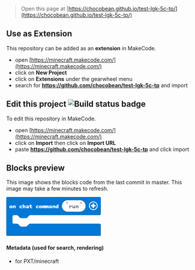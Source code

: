 
> Open this page at [https://chocobean.github.io/test-lgk-5c-tp/](https://chocobean.github.io/test-lgk-5c-tp/)

## Use as Extension

This repository can be added as an **extension** in MakeCode.

* open [https://minecraft.makecode.com/](https://minecraft.makecode.com/)
* click on **New Project**
* click on **Extensions** under the gearwheel menu
* search for **https://github.com/chocobean/test-lgk-5c-tp** and import

## Edit this project ![Build status badge](https://github.com/chocobean/test-lgk-5c-tp/workflows/MakeCode/badge.svg)

To edit this repository in MakeCode.

* open [https://minecraft.makecode.com/](https://minecraft.makecode.com/)
* click on **Import** then click on **Import URL**
* paste **https://github.com/chocobean/test-lgk-5c-tp** and click import

## Blocks preview

This image shows the blocks code from the last commit in master.
This image may take a few minutes to refresh.

![A rendered view of the blocks](https://github.com/chocobean/test-lgk-5c-tp/raw/master/.github/makecode/blocks.png)

#### Metadata (used for search, rendering)

* for PXT/minecraft
<script src="https://makecode.com/gh-pages-embed.js"></script><script>makeCodeRender("{{ site.makecode.home_url }}", "{{ site.github.owner_name }}/{{ site.github.repository_name }}");</script>
